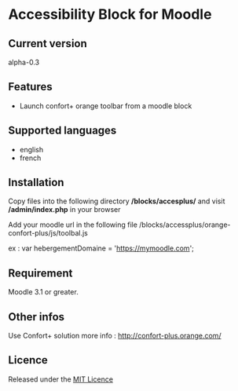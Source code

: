 # Accessibility Block for Moodle #

## Current version ##

alpha-0.3

## Features ##
- Launch confort+ orange toolbar from a moodle block

## Supported languages ##
- english
- french

## Installation ##

Copy files into the following directory **/blocks/accesplus/** and visit **/admin/index.php** in your browser

Add your moodle url in the following file /blocks/accessplus/orange-confort-plus/js/toolbal.js

ex : var hebergementDomaine = 'https://mymoodle.com';

## Requirement ##

Moodle 3.1 or greater.

## Other infos ##

Use Confort+ solution more info :
http://confort-plus.orange.com/

## Licence ##

Released under the [MIT Licence](https://opensource.org/licenses/MIT)